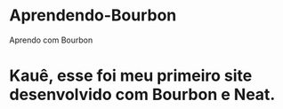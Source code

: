 # Aprendendo-Bourbon

Aprendo com Bourbon

<h1> Kauê, esse foi meu primeiro site desenvolvido com Bourbon e Neat.</h1>

